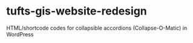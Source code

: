 # tufts-gis-website-redesign
HTML/shortcode codes for collapsible accordions (Collapse-O-Matic) in WordPress
